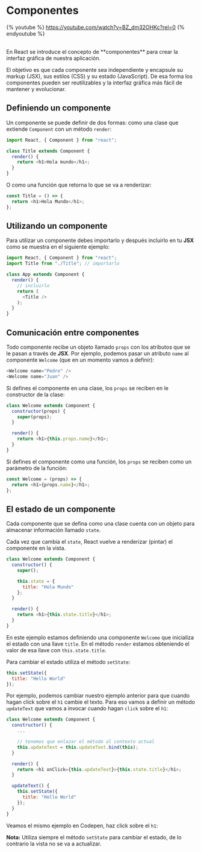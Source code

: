 # Componentes

{% youtube %} https://youtube.com/watch?v=BZ_dm32OHKc?rel=0 {% endyoutube %}

<br>
En React se introduce el concepto de **componentes** para crear la interfaz gráfica de nuestra aplicación.

El objetivo es que cada componente sea independiente y encapsule su markup (JSX), sus estilos (CSS) y su estado (JavaScript). De esa forma los componentes pueden ser reutilizables y la interfaz gráfica más fácil de mantener y evolucionar.

## Definiendo un componente

Un componente se puede definir de dos formas: como una clase que extiende `Component` con un método `render`:

```js
import React, { Component } from "react";

class Title extends Component {
  render() {
    return <h1>Hola mundo</h1>;
  }
}
```

O como una función que retorna lo que se va a renderizar:

```js
const Title = () => {
  return <h1>Hola Mundo</h1>;
};
```

## Utilizando un componente

Para utilizar un componente debes importarlo y después incluirlo en tu **JSX** como se muestra en el siguiente ejemplo:

```js
import React, { Component } from "react";
import Title from "./Title"; // importarlo

class App extends Component {
  render() {
    // incluirlo
    return (
      <Title />
    );
  }
}
```

## Comunicación entre componentes

Todo componente recibe un objeto llamado `props` con los atributos que se le pasan a través de **JSX**. Por ejemplo, podemos pasar un atributo `name` al componente `Welcome` (que en un momento vamos a definir):

```js
<Welcome name="Pedro" />
<Welcome name="Juan" />
```

Si defines el componente en una clase, los `props` se reciben en le constructor de la clase:

```js
class Welcome extends Component {
  constructor(props) {
    super(props);
  }

  render() {
    return <h1>{this.props.name}</h1>;
  }
}
```

Si defines el componente como una función, los `props` se reciben como un parámetro de la función:

```js
const Welcome = (props) => {
  return <h1>{props.name}</h1>;
};
```

## El estado de un componente

Cada componente que se defina como una clase cuenta con un objeto para almacenar información llamado `state`.

Cada vez que cambia el `state`, React vuelve a renderizar (pintar) el componente en la vista.

```js
class Welcome extends Component {
  constructor() {
    super();

    this.state = {
      title: "Hola Mundo"
    };
  }

  render() {
    return <h1>{this.state.title}</h1>;
  }
}
```

En este ejemplo estamos definiendo una componente `Welcome` que inicializa el estado con una llave `title`. En el método `render` estamos obteniendo el valor de esa llave con `this.state.title`.

Para cambiar el estado utiliza el método `setState`:

```js
this.setState({
  title: "Hello World"
});
```

Por ejemplo, podemos cambiar nuestro ejemplo anterior para que cuando hagan click sobre el `h1` cambie el texto. Para eso vamos a definir un método `updateText` que vamos a invocar cuando hagan `click` sobre el `h1`:

```js
class Welcome extends Component {
  constructor() {
    ...

    // tenemos que enlazar el método al contexto actual
    this.updateText = this.updateText.bind(this);
  }

  render() {
    return <h1 onClick={this.updateText}>{this.state.title}</h1>;
  }

  updateText() {
    this.setState({
      title: "Hello World"
    });
  }
}
```

Veamos el mismo ejemplo en Codepen, haz click sobre el `h1`:

[](codepen://germanescobar/xpZzrx)

**Nota:** Utiliza siempre el método `setState` para cambiar el estado, de lo contrario la vista no se va a actualizar.
